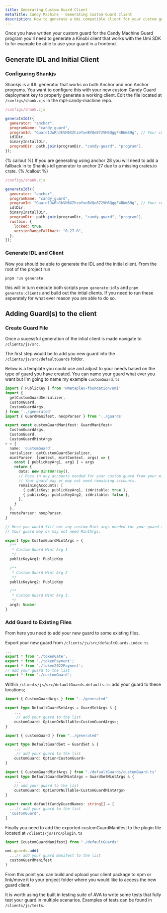 ```yaml
---
title: Generating Custom Guard Client
metaTitle: Candy Machine - Generating Custom Guard Client
description: How to generate a Umi compatible client for your custom guards.
---
```


Once you have written your custom guard for the Candy Machine Guard program you'll need to generate a Kinobi client that works with the Umi SDK to for example be able to use your guard in a frontend.

## Generate IDL and Initial Client

### Configuring Shankjs

Shankjs is a IDL generator that works on both Anchor and non Anchor programs. You want to configure this with your new custom Candy Guard deployment key to properly generate a working client. Edit the file located at `/configs/shank.cjs` in the mpl-candy-machine repo.

```js
/configs/shank.cjs

generateIdl({
  generator: "anchor",
  programName: "candy_guard",
  programId: "Guard1JwRhJkVH6XZhzoYxeBVQe872VH6QggF4BWmS9g", // Your custom Candy Guard deployed program key.
  idlDir,
  binaryInstallDir,
  programDir: path.join(programDir, "candy-guard", "program"),
});

```

{% callout %}
If you are generating using anchor 28 you will need to add a fallback in to Shankjs idl generator to anchor 27 due to a missing crates.io crate.
{% /callout %}

```js
/configs/shank.cjs

generateIdl({
  generator: "anchor",
  programName: "candy_guard",
  programId: "Guard1JwRhJkVH6XZhzoYxeBVQe872VH6QggF4BWmS9g", // Your custom Candy Guard deployed program key.
  idlDir,
  binaryInstallDir,
  programDir: path.join(programDir, "candy-guard", "program"),
  rustbin: {
    locked: true,
    versionRangeFallback: "0.27.0",
  },
});

```

### Generate IDL and Client

Now you should be able to generate the IDL and the initial client. From the root of the project run

```shell
pnpm run generate
```

this will in turn execute both scripts `pnpm generate:idls` and `pnpm generate:clients` and build out the intial clients.
If you need to run these seperately for what ever reason you are able to do so.

## Adding Guard(s) to the client

### Create Guard File

Once a sucessful generation of the intial client is made navigate to `/clients/js/src`.

The first step would be to add you new guard into the `/clients/js/src/defaultGuards` folder.

Below is a template you could use and adjust to your needs based on the type of guard you have created.
You can name your guard what ever you want but I'm going to name my example `customGuard.ts`

```ts
import { PublicKey } from '@metaplex-foundation/umi'
import {
  getCustomGuardSerializer,
  CustomGuard,
  CustomGuardArgs,
} from '../generated'
import { GuardManifest, noopParser } from '../guards'

export const customGuardManifest: GuardManifest<
  CustomGuardArgs,
  CustomGuard,
  CustomGuardMintArgs
> = {
  name: 'customGuard',
  serializer: getCustomGuardSerializer,
  mintParser: (context, mintContext, args) => {
    const { publicKeyArg1, arg1 } = args
    return {
      data: new Uint8Array(),
      // Pass in any accounts needed for your custom guard from your mint args.
      // Your guard may or may not need remaining accounts.
      remainingAccounts: [
        { publicKey: publicKeyArg1, isWritable: true },
        { publicKey: publicKeyArg2, isWritable: false },
      ],
    }
  },
  routeParser: noopParser,
}

// Here you would fill out any custom Mint args needed for your guard to operate.
// Your guard may or may not need MintArgs.

export type CustomGuardMintArgs = {
  /**
   * Custom Guard Mint Arg 1
   */
  publicKeyArg1: PublicKey

  /**
   * Custom Guard Mint Arg 2
   */
  publicKeyArg2: PublicKey

  /**
   * Custom Guard Mint Arg 3.
   */
  arg3: Number
}
```

### Add Guard to Existing Files

From here you need to add your new guard to some existing files.

Export your new guard from `/clients/js/src/defaultGuards.index.ts`

```ts
...
export * from './tokenGate';
export * from './tokenPayment';
export * from './token2022Payment';
// add your guard to the list
export * from './customGuard';
```

Within `/clients/js/src/defaultGuards.defaults.ts` add your guard to these locations;

```ts
import { CustomGuardArgs } from "../generated"

export type DefaultGuardSetArgs = GuardSetArgs & {
    ...
     // add your guard to the list
    customGuard: OptionOrNullable<CustomGuardArgs>;
}
```

```ts
import { customGuard } from "../generated"

export type DefaultGuardSet = GuardSet & {
    ...
     // add your guard to the list
    customGuard: Option<CustomGuard>
}
```

```ts
import { CustomGuardMintArgs } from "./defaultGuards/customGuard.ts"
export type DefaultGuardSetMintArgs = GuardSetMintArgs & {
    ...
    // add your guard to the list
    customGuard: OptionOrNullable<CustomGuardMintArgs>
}
```

```ts
export const defaultCandyGuardNames: string[] = [
  ...// add your guard to the list
  'customGuard',
]
```

Finally you need to add the exported customGuardManifest to the plugin file located at `/clients/js/src/plugin.ts`

```ts
import {customGuardManifest} from "./defaultGuards"

umi.guards.add(
  ...// add your guard manifest to the list
  customGuardManifest
)
```

From this point you can build and upload your client package to npm or link/move it to your project folder where you would like to access the new guard client.

It is worth using the built in testing suite of AVA to write some tests that fully test your guard in multiple scenarios. Examples of tests can be found in `/clients/js/tests`.
